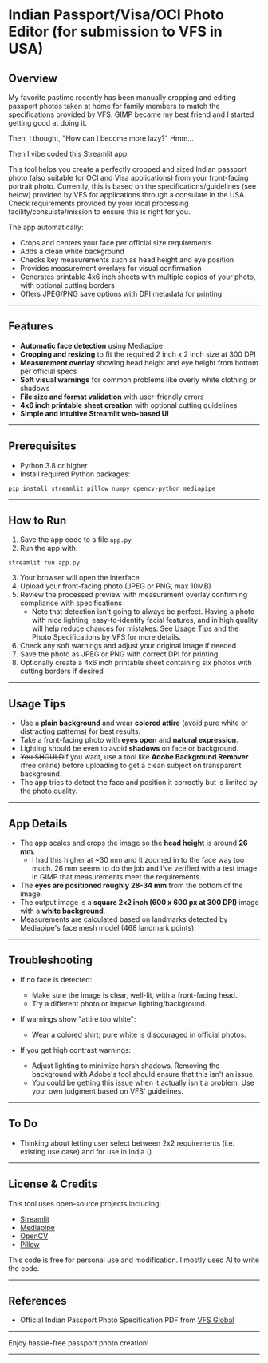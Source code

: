 # Indian Passport/Visa/OCI Photo Editor (for submission to VFS in USA)

## Overview
My favorite pastime recently has been manually cropping and editing passport photos taken at home for family members to match the specifications provided by VFS. GIMP became my best friend and I started getting good at doing it.

Then, I thought, "How can I become more lazy?"
Hmm...

Then I vibe coded this Streamlit app.

This tool helps you create a perfectly cropped and sized Indian passport photo (also suitable for OCI and Visa applications) from your front-facing portrait photo. Currently, this is based on the specifications/guidelines (see below) provided by VFS for applications through a consulate in the USA. Check requirements provided by your local processing facility/consulate/mission to ensure this is right for you.

 The app automatically:

- Crops and centers your face per official size requirements
- Adds a clean white background
- Checks key measurements such as head height and eye position
- Provides measurement overlays for visual confirmation
- Generates printable 4x6 inch sheets with multiple copies of your photo, with optional cutting borders
- Offers JPEG/PNG save options with DPI metadata for printing

---

## Features

- **Automatic face detection** using Mediapipe
- **Cropping and resizing** to fit the required 2 inch x 2 inch size at 300 DPI
- **Measurement overlay** showing head height and eye height from bottom per official specs
- **Soft visual warnings** for common problems like overly white clothing or shadows
- **File size and format validation** with user-friendly errors
- **4x6 inch printable sheet creation** with optional cutting guidelines
- **Simple and intuitive Streamlit web-based UI**

---

## Prerequisites

- Python 3.8 or higher
- Install required Python packages:

`pip install streamlit pillow numpy opencv-python mediapipe`


---

## How to Run

1. Save the app code to a file `app.py`
2. Run the app with:

`streamlit run app.py`


3. Your browser will open the interface
4. Upload your front-facing photo (JPEG or PNG, max 10MB)
5. Review the processed preview with measurement overlay confirming compliance with specifications
    - Note that detection isn't going to always be perfect. Having a photo with nice lighting, easy-to-identify facial features, and in high quality will help reduce chances for mistakes. See [Usage Tips](https://github.com/aputtapa000/vfs-passport-photo-editor?tab=readme-ov-file#usage-tips) and the Photo Specifications by VFS for more details.
6. Check any soft warnings and adjust your original image if needed
7. Save the photo as JPEG or PNG with correct DPI for printing
8. Optionally create a 4x6 inch printable sheet containing six photos with cutting borders if desired

---

## Usage Tips

- Use a **plain background** and wear **colored attire** (avoid pure white or distracting patterns) for best results.
- Take a front-facing photo with **eyes open** and **natural expression**.
- Lighting should be even to avoid **shadows** on face or background.
- ~~You SHOULD~~If you want, use a tool like **Adobe Background Remover** (free online) before uploading to get a clean subject on transparent background.
- The app tries to detect the face and position it correctly but is limited by the photo quality.

---

## App Details

- The app scales and crops the image so the **head height** is around **26 mm**.
    - I had this higher at ~30 mm and it zoomed in to the face way too much. 26 mm seems to do the job and I've verified with a test image in GIMP that measurements meet the requirements.
- The **eyes are positioned roughly 28-34 mm** from the bottom of the image.
- The output image is a **square 2x2 inch (600 x 600 px at 300 DPI)** image with a **white background**.
- Measurements are calculated based on landmarks detected by Mediapipe's face mesh model (468 landmark points).

---

## Troubleshooting

- If no face is detected:
  - Make sure the image is clear, well-lit, with a front-facing head.
  - Try a different photo or improve lighting/background.

- If warnings show "attire too white":
  - Wear a colored shirt; pure white is discouraged in official photos.

- If you get high contrast warnings:
  - Adjust lighting to minimize harsh shadows. Removing the background with Adobe's tool should ensure that this isn't an issue.
  - You could be getting this issue when it actually isn't a problem. Use your own judgment based on VFS' guidelines.

---

## To Do

- Thinking about letting user select between 2x2 requirements (i.e. existing use case) and for use in India ()

---

## License & Credits

This tool uses open-source projects including:

- [Streamlit](https://streamlit.io/)
- [Mediapipe](https://mediapipe.dev/)
- [OpenCV](https://opencv.org/)
- [Pillow](https://python-pillow.org/)

This code is free for personal use and modification. I mostly used AI to write the code.

---

## References

- Official Indian Passport Photo Specification PDF from [VFS Global](https://visa.vfsglobal.com/one-pager/india/united-states-of-america/passport-services/pdf/photo-specifiation.pdf)

---

Enjoy hassle-free passport photo creation!

---

